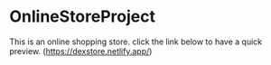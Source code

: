 # OnlineStoreProject
This is an online shopping store.
click the link below to have a quick preview.
(https://dexstore.netlify.app/)
